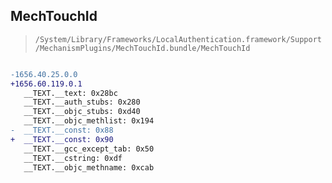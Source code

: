 ## MechTouchId

> `/System/Library/Frameworks/LocalAuthentication.framework/Support/MechanismPlugins/MechTouchId.bundle/MechTouchId`

```diff

-1656.40.25.0.0
+1656.60.119.0.1
   __TEXT.__text: 0x28bc
   __TEXT.__auth_stubs: 0x280
   __TEXT.__objc_stubs: 0xd40
   __TEXT.__objc_methlist: 0x194
-  __TEXT.__const: 0x88
+  __TEXT.__const: 0x90
   __TEXT.__gcc_except_tab: 0x50
   __TEXT.__cstring: 0xdf
   __TEXT.__objc_methname: 0xcab

```
